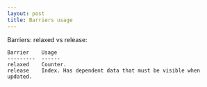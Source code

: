```yaml
---
layout: post
title: Barriers usage
---
```


Barriers: relaxed vs release:

    Barrier    Usage
    ---------  ------  
    relaxed    Counter.
    release    Index. Has dependent data that must be visible when updated.
